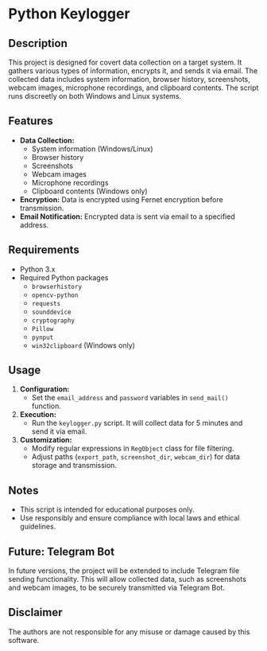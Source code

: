 
# Python Keylogger

## Description
This project is designed for covert data collection on a target system. It gathers various types of information, encrypts it, and sends it via email. The collected data includes system information, browser history, screenshots, webcam images, microphone recordings, and clipboard contents. The script runs discreetly on both Windows and Linux systems.

## Features
- **Data Collection:**
  - System information (Windows/Linux)
  - Browser history
  - Screenshots
  - Webcam images
  - Microphone recordings
  - Clipboard contents (Windows only)
- **Encryption:** Data is encrypted using Fernet encryption before transmission.
- **Email Notification:** Encrypted data is sent via email to a specified address.

## Requirements
- Python 3.x
- Required Python packages 
  - `browserhistory`
  - `opencv-python`
  - `requests`
  - `sounddevice`
  - `cryptography`
  - `Pillow`
  - `pynput`
  - `win32clipboard` (Windows only)

## Usage
1. **Configuration:**
   - Set the `email_address` and `password` variables in `send_mail()` function.
2. **Execution:**
   - Run the `keylogger.py` script. It will collect data for 5 minutes and send it via email.
3. **Customization:**
   - Modify regular expressions in `RegObject` class for file filtering.
   - Adjust paths (`export_path`, `screenshot_dir`, `webcam_dir`) for data storage and transmission.

## Notes
- This script is intended for educational purposes only.
- Use responsibly and ensure compliance with local laws and ethical guidelines.

## Future: Telegram Bot
In future versions, the project will be extended to include Telegram file sending functionality. This will allow collected data, such as screenshots and webcam images, to be securely transmitted via Telegram Bot.

## Disclaimer
The authors are not responsible for any misuse or damage caused by this software.


